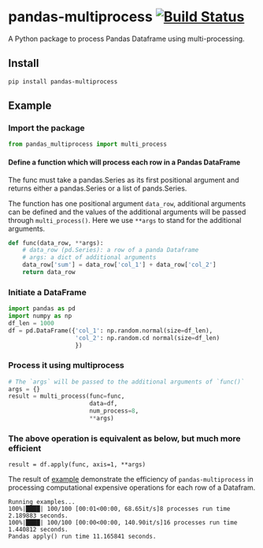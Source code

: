 # pandas-multiprocess [![Build Status](https://travis-ci.org/xieqihui/pandas-multiprocess.svg?branch=master)](https://travis-ci.org/xieqihui/pandas-multiprocess)
A Python package to process Pandas Dataframe using multi-processing.

## Install
```
pip install pandas-multiprocess
```

## Example
### Import the package
```python
from pandas_multiprocess import multi_process
```
#### Define a function which will process each row in a Pandas DataFrame
The func must take a pandas.Series as its first positional argument and returns
either a pandas.Series or a list of pands.Series. 

The function has one positional argument `data_row`, additional arguments can be
defined and the values of the additional arguments will be passed through
`multi_process()`. Here we use `**args` to stand for the additional arguments.
```python
def func(data_row, **args):
    # data_row (pd.Series): a row of a panda Dataframe
    # args: a dict of additional arguments
    data_row['sum'] = data_row['col_1'] + data_row['col_2']
    return data_row
```
### Initiate a DataFrame
```python
import pandas as pd
import numpy as np
df_len = 1000
df = pd.DataFrame({'col_1': np.random.normal(size=df_len),
                   'col_2': np.random.cd normal(size=df_len)
                   })
```
### Process it using multiprocess
```python
# The `args` will be passed to the additional arguments of `func()`
args = {}
result = multi_process(func=func,
                       data=df,
                       num_process=8,
                       **args)
```
### The above operation is equivalent as below, but much more efficient
```
result = df.apply(func, axis=1, **args)
```
The result of [example](examples/example.py) demonstrate the efficiency of 
`pandas-multiprocess` in processing computational expensive operations for 
each row of a Datafram. 
```
Running examples...
100%|████| 100/100 [00:01<00:00, 68.65it/s]8 processes run time 2.189883 seconds.
100%|████| 100/100 [00:00<00:00, 140.90it/s]16 processes run time 1.440812 seconds.
Pandas apply() run time 11.165841 seconds.
```
